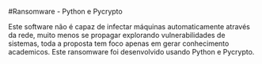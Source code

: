 #Ransomware - Python e Pycrypto

Este software não é capaz de infectar máquinas automaticamente através da rede, muito menos se propagar explorando vulnerabilidades de sistemas, toda a proposta tem foco apenas em gerar conhecimento academicos.
Este ransomware foi desenvolvido usando Python e Pycrypto.
